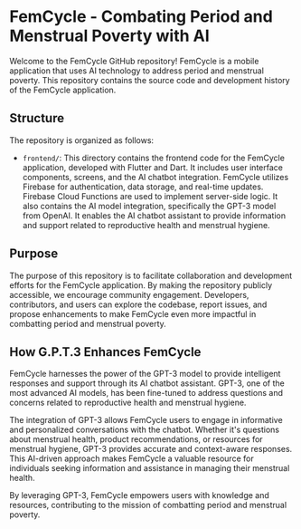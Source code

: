 # FemCycle - Combating Period and Menstrual Poverty with AI

Welcome to the FemCycle GitHub repository! FemCycle is a mobile application that uses AI technology to address period and menstrual poverty. This repository contains the source code and development history of the FemCycle application.

## Structure

The repository is organized as follows:

- `frontend/`: This directory contains the frontend code for the FemCycle application, developed with Flutter and Dart. It includes user interface components, screens, and the AI chatbot integration. FemCycle utilizes Firebase for authentication, data storage, and real-time updates. Firebase Cloud Functions are used to implement server-side logic.
  It also contains the AI model integration, specifically the GPT-3 model from OpenAI. It enables the AI chatbot assistant to provide information and support related to reproductive health and menstrual hygiene.

## Purpose

The purpose of this repository is to facilitate collaboration and development efforts for the FemCycle application. By making the repository publicly accessible, we encourage community engagement. Developers, contributors, and users can explore the codebase, report issues, and propose enhancements to make FemCycle even more impactful in combatting period and menstrual poverty.

## How G.P.T.3 Enhances FemCycle

FemCycle harnesses the power of the GPT-3 model to provide intelligent responses and support through its AI chatbot assistant. GPT-3, one of the most advanced AI models, has been fine-tuned to address questions and concerns related to reproductive health and menstrual hygiene.

The integration of GPT-3 allows FemCycle users to engage in informative and personalized conversations with the chatbot. Whether it's questions about menstrual health, product recommendations, or resources for menstrual hygiene, GPT-3 provides accurate and context-aware responses. This AI-driven approach makes FemCycle a valuable resource for individuals seeking information and assistance in managing their menstrual health.

By leveraging GPT-3, FemCycle empowers users with knowledge and resources, contributing to the mission of combatting period and menstrual poverty.


